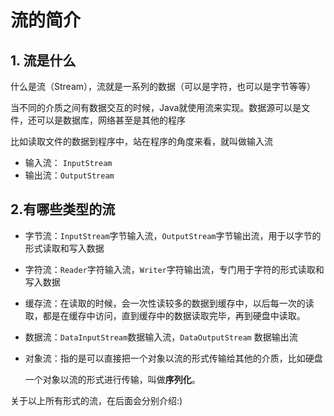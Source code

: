 # 流的简介

## 1. 流是什么

什么是流（Stream），流就是一系列的数据（可以是字符，也可以是字节等等）

当不同的介质之间有数据交互的时候，Java就使用流来实现。数据源可以是文件，还可以是数据库，网络甚至是其他的程序

比如读取文件的数据到程序中，站在程序的角度来看，就叫做输入流

- 输入流： `InputStream`
- 输出流：`OutputStream`

## 2.有哪些类型的流

- 字节流：`InputStream`字节输入流，`OutputStream`字节输出流，用于以字节的形式读取和写入数据

- 字符流：`Reader`字符输入流，`Writer`字符输出流，专门用于字符的形式读取和写入数据

- 缓存流：在读取的时候，会一次性读较多的数据到缓存中，以后每一次的读取，都是在缓存中访问，直到缓存中的数据读取完毕，再到硬盘中读取。

- 数据流：`DataInputStream`数据输入流，`DataOutputStream` 数据输出流

- 对象流：指的是可以直接把一个对象以流的形式传输给其他的介质，比如硬盘

  一个对象以流的形式进行传输，叫做**序列化**。

关于以上所有形式的流，在后面会分别介绍:)